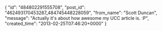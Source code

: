 {
   "id": "484802291555708",
   "post_id": "462493170453287_484745448228059",
   "from_name": "Scott Duncan",
   "message": "Actually it's about how awesome my UCC article is. :P",
   "created_time": "2013-02-25T07:46:20+0000"
 }
